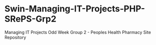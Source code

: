 # Swin-Managing-IT-Projects-PHP-SRePS-Grp2
Managing IT Projects Odd Week Group 2 - Peoples Health Pharmacy Site Repository 
